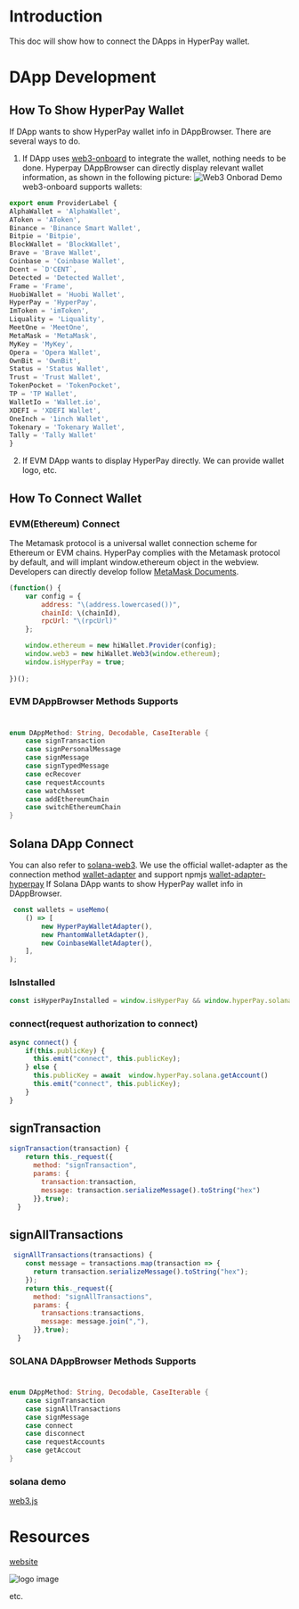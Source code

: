 # Introduction
This doc will show how to connect the DApps in HyperPay wallet.

# DApp Development
## How To Show HyperPay Wallet
  If DApp wants to show HyperPay wallet info in DAppBrowser. There are several ways to do.
  1. If DApp uses [web3-onboard](https://github.com/blocknative/web3-onboard) to integrate the wallet, nothing needs to be done. Hyperpay DAppBrowser can directly display relevant wallet information, as shown in the following picture:
  ![Web3 Onborad Demo](assets/16547625247238.jpg)
 web3-onboard supports wallets:
  ```js
  export enum ProviderLabel {
  AlphaWallet = 'AlphaWallet',
  AToken = 'AToken',
  Binance = 'Binance Smart Wallet',
  Bitpie = 'Bitpie',
  BlockWallet = 'BlockWallet',
  Brave = 'Brave Wallet',
  Coinbase = 'Coinbase Wallet',
  Dcent = `D'CENT`,
  Detected = 'Detected Wallet',
  Frame = 'Frame',
  HuobiWallet = 'Huobi Wallet',
  HyperPay = 'HyperPay',
  ImToken = 'imToken',
  Liquality = 'Liquality',
  MeetOne = 'MeetOne',
  MetaMask = 'MetaMask',
  MyKey = 'MyKey',
  Opera = 'Opera Wallet',
  OwnBit = 'OwnBit',
  Status = 'Status Wallet',
  Trust = 'Trust Wallet',
  TokenPocket = 'TokenPocket',
  TP = 'TP Wallet',
  WalletIo = 'Wallet.io',
  XDEFI = 'XDEFI Wallet',
  OneInch = '1inch Wallet',
  Tokenary = 'Tokenary Wallet',
  Tally = 'Tally Wallet'
}
```
  
 2.  If EVM DApp wants to display HyperPay  directly. We can provide wallet logo, etc.   
## How To Connect Wallet 
### EVM(Ethereum) Connect
The Metamask protocol is a universal wallet connection scheme for Ethereum or EVM chains. HyperPay complies with the Metamask protocol by default, and will implant window.ethereum object in the webview. Developers can directly develop follow [MetaMask Documents](https://docs.metamask.io/guide/ethereum-provider.html).

```js
(function() {
    var config = {
        address: "\(address.lowercased())",
        chainId: \(chainId),
        rpcUrl: "\(rpcUrl)"
    };

    window.ethereum = new hiWallet.Provider(config);
    window.web3 = new hiWallet.Web3(window.ethereum);
    window.isHyperPay = true;
    
})();
```
### EVM DAppBrowser Methods Supports

#
```swift
enum DAppMethod: String, Decodable, CaseIterable {
    case signTransaction
    case signPersonalMessage
    case signMessage
    case signTypedMessage
    case ecRecover
    case requestAccounts
    case watchAsset
    case addEthereumChain
    case switchEthereumChain
}
```
## Solana DApp Connect 
You can also refer to [solana-web3](https://solana-labs.github.io/solana-web3.js).
We use the official wallet-adapter as the connection method [wallet-adapter](https://github.com/solana-labs/wallet-adapter)
and support npmjs [wallet-adapter-hyperpay](https://www.npmjs.com/package/@solana/wallet-adapter-hyperpay)
If Solana DApp wants to show HyperPay wallet info in DAppBrowser.
```js
 const wallets = useMemo(
    () => [
        new HyperPayWalletAdapter(),
        new PhantomWalletAdapter(),
        new CoinbaseWalletAdapter(),
    ],
);
```
### IsInstalled
```js
const isHyperPayInstalled = window.isHyperPay && window.hyperPay.solana
```
### connect(request authorization to connect)

```js
async connect() {
    if(this.publicKey) {
      this.emit("connect", this.publicKey);
    } else {
      this.publicKey = await  window.hyperPay.solana.getAccount()
      this.emit("connect", this.publicKey);
    }
}
```
## signTransaction 
```js
signTransaction(transaction) { 
    return this._request({
      method: "signTransaction",
      params: {
        transaction:transaction,
        message: transaction.serializeMessage().toString("hex")
      }},true);
  }
```
## signAllTransactions 
```js
 signAllTransactions(transactions) {
    const message = transactions.map(transaction => {
      return transaction.serializeMessage().toString("hex");
    });   
    return this._request({
      method: "signAllTransactions",
      params: {
        transactions:transactions,
        message: message.join(","),
      }},true);
  }

```
### SOLANA DAppBrowser Methods Supports
#
```swift
enum DAppMethod: String, Decodable, CaseIterable {
    case signTransaction
    case signAllTransactions
    case signMessage
    case connect
    case disconnect
    case requestAccounts
    case getAccout
}
```
### solana demo 
[web3.js](https://github.com/solana-labs/solana/tree/master/web3.js)
# Resources

[website](https://www.hyperpay.tech/)

![logo image](assets/WechatIMG24.png)


etc.